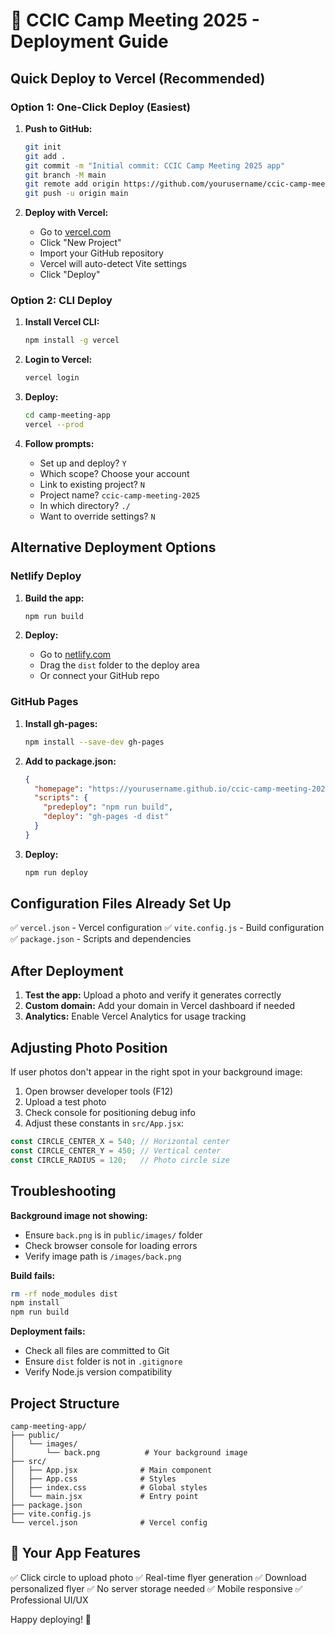 # 🚀 CCIC Camp Meeting 2025 - Deployment Guide

## Quick Deploy to Vercel (Recommended)

### Option 1: One-Click Deploy (Easiest)

1. **Push to GitHub:**
   ```bash
   git init
   git add .
   git commit -m "Initial commit: CCIC Camp Meeting 2025 app"
   git branch -M main
   git remote add origin https://github.com/yourusername/ccic-camp-meeting-2025.git
   git push -u origin main
   ```

2. **Deploy with Vercel:**
   - Go to [vercel.com](https://vercel.com)
   - Click "New Project"
   - Import your GitHub repository
   - Vercel will auto-detect Vite settings
   - Click "Deploy"

### Option 2: CLI Deploy

1. **Install Vercel CLI:**
   ```bash
   npm install -g vercel
   ```

2. **Login to Vercel:**
   ```bash
   vercel login
   ```

3. **Deploy:**
   ```bash
   cd camp-meeting-app
   vercel --prod
   ```

4. **Follow prompts:**
   - Set up and deploy? `Y`
   - Which scope? Choose your account
   - Link to existing project? `N`
   - Project name? `ccic-camp-meeting-2025`
   - In which directory? `./`
   - Want to override settings? `N`

## Alternative Deployment Options

### Netlify Deploy

1. **Build the app:**
   ```bash
   npm run build
   ```

2. **Deploy:**
   - Go to [netlify.com](https://netlify.com)
   - Drag the `dist` folder to the deploy area
   - Or connect your GitHub repo

### GitHub Pages

1. **Install gh-pages:**
   ```bash
   npm install --save-dev gh-pages
   ```

2. **Add to package.json:**
   ```json
   {
     "homepage": "https://yourusername.github.io/ccic-camp-meeting-2025",
     "scripts": {
       "predeploy": "npm run build",
       "deploy": "gh-pages -d dist"
     }
   }
   ```

3. **Deploy:**
   ```bash
   npm run deploy
   ```

## Configuration Files Already Set Up

✅ `vercel.json` - Vercel configuration
✅ `vite.config.js` - Build configuration  
✅ `package.json` - Scripts and dependencies

## After Deployment

1. **Test the app:** Upload a photo and verify it generates correctly
2. **Custom domain:** Add your domain in Vercel dashboard if needed
3. **Analytics:** Enable Vercel Analytics for usage tracking

## Adjusting Photo Position

If user photos don't appear in the right spot in your background image:

1. Open browser developer tools (F12)
2. Upload a test photo
3. Check console for positioning debug info
4. Adjust these constants in `src/App.jsx`:

```javascript
const CIRCLE_CENTER_X = 540; // Horizontal center
const CIRCLE_CENTER_Y = 450; // Vertical center  
const CIRCLE_RADIUS = 120;   // Photo circle size
```

## Troubleshooting

**Background image not showing:**
- Ensure `back.png` is in `public/images/` folder
- Check browser console for loading errors
- Verify image path is `/images/back.png`

**Build fails:**
```bash
rm -rf node_modules dist
npm install
npm run build
```

**Deployment fails:**
- Check all files are committed to Git
- Ensure `dist` folder is not in `.gitignore`
- Verify Node.js version compatibility

## Project Structure

```
camp-meeting-app/
├── public/
│   └── images/
│       └── back.png          # Your background image
├── src/
│   ├── App.jsx              # Main component
│   ├── App.css              # Styles
│   ├── index.css            # Global styles
│   └── main.jsx             # Entry point
├── package.json
├── vite.config.js
└── vercel.json              # Vercel config
```

## 🎉 Your App Features

✅ Click circle to upload photo
✅ Real-time flyer generation
✅ Download personalized flyer
✅ No server storage needed
✅ Mobile responsive
✅ Professional UI/UX

Happy deploying! 🚀